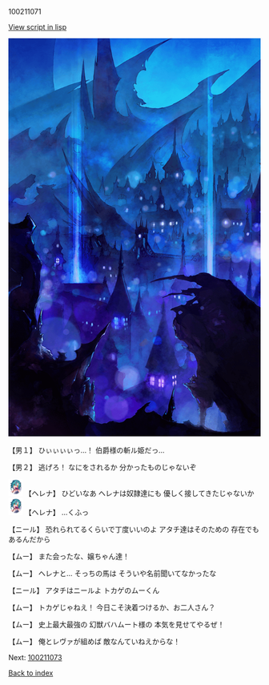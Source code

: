 100211071

[View script in lisp](../scripts/100211071.txt)

![300_devil_night03.png](../images/backgrounds/300_devil_night03.png)

【男１】
ひぃぃぃぃっ…！
伯爵様の斬ル姫だっ…

【男２】
逃げろ！
なにをされるか
分かったものじゃないぞ

<img src="../images/units/3302811.png" alt="3302811.png" height="34"/>
【ヘレナ】
ひどいなあ
ヘレナは奴隷達にも
優しく接してきたじゃないか

<img src="../images/units/3302811.png" alt="3302811.png" height="34"/>
【ヘレナ】
…くふっ

【ニール】
恐れられてるくらいで丁度いいのよ
アタチ達はそのための
存在でもあるんだから

【ムー】
また会ったな、嬢ちゃん達！

【ムー】
ヘレナと…
そっちの馬は
そういや名前聞いてなかったな

【ニール】
アタチはニールよ
トカゲのムーくん

【ムー】
トカゲじゃねえ！
今日こそ決着つけるか、お二人さん？

【ムー】
史上最大最強の
幻獣バハムート様の
本気を見せてやるぜ！

【ムー】
俺とレヴァが組めば
敵なんていねえからな！


Next: [100211073](100211073.md)

[Back to index](index.md)
